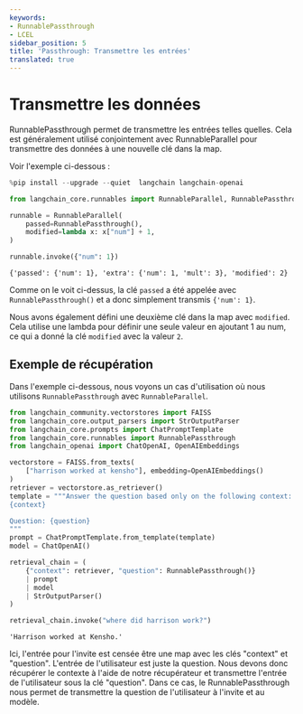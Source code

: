 ```yaml
---
keywords:
- RunnablePassthrough
- LCEL
sidebar_position: 5
title: 'Passthrough: Transmettre les entrées'
translated: true
---
```


# Transmettre les données

RunnablePassthrough permet de transmettre les entrées telles quelles. Cela est généralement utilisé conjointement avec RunnableParallel pour transmettre des données à une nouvelle clé dans la map.

Voir l'exemple ci-dessous :

```python
%pip install --upgrade --quiet  langchain langchain-openai
```

```python
from langchain_core.runnables import RunnableParallel, RunnablePassthrough

runnable = RunnableParallel(
    passed=RunnablePassthrough(),
    modified=lambda x: x["num"] + 1,
)

runnable.invoke({"num": 1})
```

```output
{'passed': {'num': 1}, 'extra': {'num': 1, 'mult': 3}, 'modified': 2}
```

Comme on le voit ci-dessus, la clé `passed` a été appelée avec `RunnablePassthrough()` et a donc simplement transmis `{'num': 1}`.

Nous avons également défini une deuxième clé dans la map avec `modified`. Cela utilise une lambda pour définir une seule valeur en ajoutant 1 au num, ce qui a donné la clé `modified` avec la valeur `2`.

## Exemple de récupération

Dans l'exemple ci-dessous, nous voyons un cas d'utilisation où nous utilisons `RunnablePassthrough` avec `RunnableParallel`.

```python
from langchain_community.vectorstores import FAISS
from langchain_core.output_parsers import StrOutputParser
from langchain_core.prompts import ChatPromptTemplate
from langchain_core.runnables import RunnablePassthrough
from langchain_openai import ChatOpenAI, OpenAIEmbeddings

vectorstore = FAISS.from_texts(
    ["harrison worked at kensho"], embedding=OpenAIEmbeddings()
)
retriever = vectorstore.as_retriever()
template = """Answer the question based only on the following context:
{context}

Question: {question}
"""
prompt = ChatPromptTemplate.from_template(template)
model = ChatOpenAI()

retrieval_chain = (
    {"context": retriever, "question": RunnablePassthrough()}
    | prompt
    | model
    | StrOutputParser()
)

retrieval_chain.invoke("where did harrison work?")
```

```output
'Harrison worked at Kensho.'
```

Ici, l'entrée pour l'invite est censée être une map avec les clés "context" et "question". L'entrée de l'utilisateur est juste la question. Nous devons donc récupérer le contexte à l'aide de notre récupérateur et transmettre l'entrée de l'utilisateur sous la clé "question". Dans ce cas, le RunnablePassthrough nous permet de transmettre la question de l'utilisateur à l'invite et au modèle.
